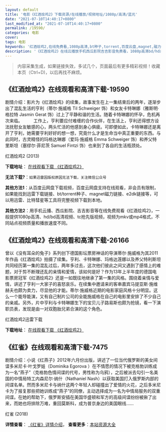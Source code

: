```yaml
---
layout: default
title: '电影《红酒烩鸡2》下载资源/在线播放/视频地址/1080p/高清/蓝光'
date: "2021-07-10T14:40:17+0800"
last_modified_at: "2021-07-10T14:40:17+0800"
permalink: /19590/
categories: 电影
cover:
tags: 电影
keywords: '红酒烩鸡2,在线免费看,1080p高清,bt种子,torrent,百度云盘,magnet,磁力链,迅雷下载资源'
description: '《红酒烩鸡2》在线云播放手机西瓜影院吉吉影音免费看，1080p高清bd/hd未删减完整版和tc抢先枪版，mkv/mp4格式，附带bt/torrent种子、magnet/磁力链、百度云盘、网盘资源迅雷下载链接'
---
```


>内容采集生成，如果链接失效，多试几个，页面最后有更多精彩视频！收藏本页（Ctrl+D)，以后再找不麻烦。


## 《红酒烩鸡2》在线观看和高清下载-19590

剧情介绍：影片为《红酒烩鸡》的续集，故事发生在上一集结束后的两年，逐渐步出了混乱生活的亨利（蒂尔·施威格 Til Schweiger 饰）和女友卡特琳娜（雅斯明·格拉特 Jasmin Gerat 饰）过上了平静和谐的生活。随着卡特琳娜的怀孕，危机再次来临。  　　工作上，亨利要应付难缠的合作伙伴，在生活上，亨利还得想方设法抚慰女友敏感的心，两头忙活的他感到身心俱疲。可即便如此，卡特琳娜还是离开了亨利，她需要亨利好好的想一想，究竟什么才是生命当中真正重要的东西。与此同时，古灵精怪的玛格达琳娜（爱玛·施威格 Emma Schweiger 饰）和养父特里斯坦（塞缪尔·菲尼茨 Samuel Fintzi 饰）也来到了各自的生活瓶颈处。


红酒烩鸡2 (2013)

**下载地址**： [在线观看下载 《红酒烩鸡2》](https://www.btbtdy.me/btdy/dy2264.html) 


**无法下载?**：`如果迅雷因版权原因无法下载，关注微信公众号 `

**其他方法1**：从百度云网盘下载视频，百度云网盘支持在线观看，非会员有限制，如果能找到迅雷下载链接、bt/torrent种子、magnet磁力链接、e2dk链接等，可以用迅雷、比特彗星等工具将完整视频下载到本地。

**其他方法2**：用手机云播、西瓜影院、吉吉影音等在线免费观看《红酒烩鸡2》，一般提供1080p高清、hd/bd高清视频、tc抢先版视频，视频为mkv或mp4格式，不同站点视频质量和播放速度不同。


## 《红酒烩鸡2》在线观看和高清下载-26166

曾以《没有耳朵的兔子》系列创下德国影坛票房神话的导演蒂尔·施威格为其2011年作品《红酒烩鸡》拍摄了续集。亨利、卡特琳娜、玛格达莲娜以及养父特利斯坦共同经历第一集的混乱过后，两年多过去，这次他们彼此之间又遇到了感情上的难题，对于剪不断理还乱的亲情和爱情，该如何是好？</span>作为13年上半年度的德国电影票房冠军《红酒烩鸡2》还是一如既往地继承了第一集的风格。围绕着亲情与爱情，讲述了亨利一大家子的喜怒哀乐。在续集中邀请来的客串嘉宾马提亚斯&middot;施维赫夫也颇为卖力，尽显他的才能。</span>蒂尔·施威格近期的电影家庭风格十分明显。这么一个能导能演，又有自己制片公司的全能施威格在自己的电影里安排了不少自己的亲戚。另外，片中亨利与卡特琳娜生下的宝贝儿子路易斯也颇为抢镜，看一下演职员表，发现是由一对双胞胎兄弟合演的这个角色。</span>


红酒烩鸡2迅雷下载

**下载地址**： [在线观看下载 《红酒烩鸡2》](https://www.993dy.com//vod-detail-id-22006.html) 


## 《红雀》在线观看和高清下载-7475

剧情介绍：小说《红燕子》2012年六月份出版，讲述了一位当代俄罗斯的美女间谍多米尼卡·叶戈罗娃（Dominika Egorova ）在不情愿的情况下被克格勃训练成为一名“燕子”（克格勃色情间谍的代号，男性称为乌鸦），之后被派去勾引一名美国的中情局特工内森尼尔·纳什（Nathaniel Nash）以获取美国打入俄罗斯内部的间谍名单。然而多米尼卡与纳什这两个年轻人却碰撞出了爱情的火花，之后多米尼卡为了报复那些把她训练成“燕子”的同僚，主动选择成为一名为中情局服务的双重间谍。在她的帮助下，俄罗斯安插在美国华盛顿和军方的高级间谍纷纷被揪了出来，而她也将排除万难，重回莫斯科，成为普京身边的美国眼线……


红雀 (2018)

**详情查看**： [《红雀》详情介绍](/movie/7475/)， **查看更多**：[本站资源大全](/movie/t/all/)

